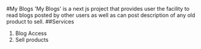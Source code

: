 #My Blogs
'My Blogs' is a next js project that provides user the facility to read blogs posted by other users as well as can post description of any old product to sell.
##Services
1. Blog Access
2. Sell products